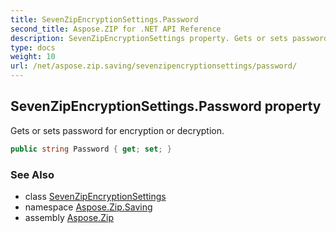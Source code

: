 ```yaml
---
title: SevenZipEncryptionSettings.Password
second_title: Aspose.ZIP for .NET API Reference
description: SevenZipEncryptionSettings property. Gets or sets password for encryption or decryption
type: docs
weight: 10
url: /net/aspose.zip.saving/sevenzipencryptionsettings/password/
---
```

## SevenZipEncryptionSettings.Password property

Gets or sets password for encryption or decryption.

```csharp
public string Password { get; set; }
```

### See Also

* class [SevenZipEncryptionSettings](../)
* namespace [Aspose.Zip.Saving](../../sevenzipencryptionsettings/)
* assembly [Aspose.Zip](../../../)


